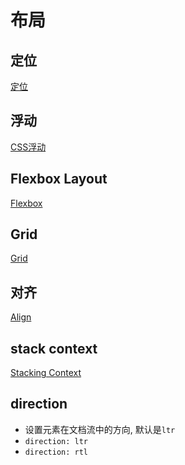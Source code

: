 # 布局

## 定位

[定位](CSS_Positioning.md)

## 浮动

[CSS浮动](CSS_Float.md)

## Flexbox Layout

[Flexbox](CSS_Flex.md)

## Grid

[Grid](CSS_Grid.md)

## 对齐

[Align](CSS_Alignment.md)

## stack context

[Stacking Context](CSS_Stacking_Context.md)

## direction

- 设置元素在文档流中的方向, 默认是`ltr`
- `direction: ltr`
- `direction: rtl`

